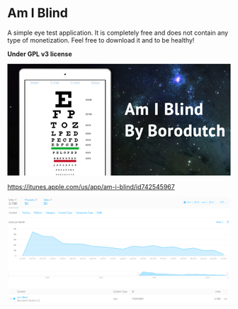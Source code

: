 Am I Blind
========

A simple eye test application. It is completely free and does not contain any type of monetization. Feel free to download it and to be healthy!

<b>Under GPL v3 license</b>

![Am I Blind](https://github.com/backmeupplz/amiblind/blob/master/Designs/github-title.png)

https://itunes.apple.com/us/app/am-i-blind/id742545967

![iTunes Connect Stats](https://github.com/backmeupplz/amiblind/blob/master/Designs/github-stats.png)
